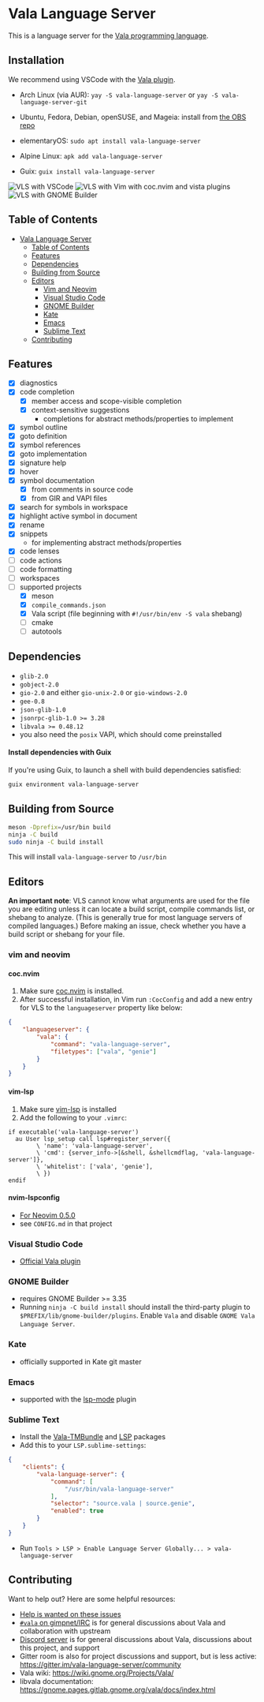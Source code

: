 # Vala Language Server

This is a language server for the [Vala programming language](https://vala-project.org).

## Installation

We recommend using VSCode with the [Vala plugin](https://marketplace.visualstudio.com/items?itemName=prince781.vala).

- Arch Linux (via AUR): `yay -S vala-language-server`
  or `yay -S vala-language-server-git`

- Ubuntu, Fedora, Debian, openSUSE, and Mageia: install from [the OBS repo](https://software.opensuse.org//download.html?project=home%3APrince781&package=vala-language-server)

- elementaryOS: `sudo apt install vala-language-server`

- Alpine Linux: `apk add vala-language-server`

- Guix: `guix install vala-language-server`

![VLS with VSCode](images/vls-vscode.png)
![VLS with Vim with coc.nvim and vista plugins](images/vls-vim.png)
![VLS with GNOME Builder](images/vls-gb.png)

## Table of Contents
- [Vala Language Server](#vala-language-server)
  - [Table of Contents](#table-of-contents)
  - [Features](#features)
  - [Dependencies](#dependencies)
  - [Building from Source](#building-from-source)
  - [Editors](#editors)
    - [Vim and Neovim](#vim-and-neovim)
    - [Visual Studio Code](#visual-studio-code)
    - [GNOME Builder](#gnome-builder)
    - [Kate](#kate)
    - [Emacs](#emacs)
    - [Sublime Text](#sublime-text)
  - [Contributing](#contributing)

## Features
- [x] diagnostics
- [x] code completion
    - [x] member access and scope-visible completion
    - [x] context-sensitive suggestions
        - completions for abstract methods/properties to implement
- [x] symbol outline
- [x] goto definition
- [x] symbol references
- [x] goto implementation
- [x] signature help
- [x] hover
- [x] symbol documentation
    - [x] from comments in source code
    - [x] from GIR and VAPI files
- [x] search for symbols in workspace
- [x] highlight active symbol in document
- [x] rename
- [x] snippets
    - for implementing abstract methods/properties
- [x] code lenses
- [ ] code actions
- [ ] code formatting
- [ ] workspaces
- [ ] supported projects
    - [x] meson
    - [x] `compile_commands.json`
    - [x] Vala script (file beginning with `#!/usr/bin/env -S vala` shebang)
    - [ ] cmake
    - [ ] autotools

## Dependencies
- `glib-2.0`
- `gobject-2.0`
- `gio-2.0` and either `gio-unix-2.0` or `gio-windows-2.0`
- `gee-0.8`
- `json-glib-1.0`
- `jsonrpc-glib-1.0 >= 3.28`
- `libvala >= 0.48.12`
- you also need the `posix` VAPI, which should come preinstalled

#### Install dependencies with Guix

If you're using Guix, to launch a shell with build dependencies satisfied:
```sh
guix environment vala-language-server
```

## Building from Source
```sh
meson -Dprefix=/usr/bin build
ninja -C build
sudo ninja -C build install
```

This will install `vala-language-server` to `/usr/bin`

## Editors

**An important note**: VLS cannot know what arguments are used for the file you are editing unless it can locate a build script, compile commands list, or shebang to analyze. (This is generally true for most language servers of compiled languages.) Before making an issue, check whether you have a build script or shebang for your file.

### vim and neovim

#### coc.nvim
1. Make sure [coc.nvim](https://github.com/neoclide/coc.nvim) is installed.
2. After successful installation, in Vim run `:CocConfig` and add a new entry
   for VLS to the `languageserver` property like below:

```json
{
    "languageserver": {
        "vala": {
            "command": "vala-language-server",
            "filetypes": ["vala", "genie"]
        }
    }
}
```

#### vim-lsp
1. Make sure [vim-lsp](https://github.com/prabirshrestha/vim-lsp) is installed
2. Add the following to your `.vimrc`:

```vim
if executable('vala-language-server')
  au User lsp_setup call lsp#register_server({
        \ 'name': 'vala-language-server',
        \ 'cmd': {server_info->[&shell, &shellcmdflag, 'vala-language-server']},
        \ 'whitelist': ['vala', 'genie'],
        \ })
endif
```

#### nvim-lspconfig
- [For Neovim 0.5.0](https://github.com/neovim/nvim-lspconfig)
- see `CONFIG.md` in that project

### Visual Studio Code
- [Official Vala plugin](https://marketplace.visualstudio.com/items?itemName=prince781.vala)

### GNOME Builder
- requires GNOME Builder >= 3.35
- Running `ninja -C build install` should install the third-party plugin to `$PREFIX/lib/gnome-builder/plugins`. Enable `Vala` and disable `GNOME Vala Language Server`.

### Kate
- officially supported in Kate git master

### Emacs
- supported with the [lsp-mode](https://github.com/emacs-lsp/lsp-mode) plugin

### Sublime Text
- Install the [Vala-TMBundle](https://packagecontrol.io/packages/Vala-TMBundle) and [LSP](https://github.com/sublimelsp/LSP) packages
- Add this to your `LSP.sublime-settings`:
```json
{
    "clients": {
        "vala-language-server": {
            "command": [
                "/usr/bin/vala-language-server"
            ],
            "selector": "source.vala | source.genie",
            "enabled": true
        }
    }
}
```
- Run `Tools > LSP > Enable Language Server Globally... > vala-language-server`

## Contributing
Want to help out? Here are some helpful resources:

- [Help is wanted on these issues](https://github.com/Prince781/vala-language-server/issues?q=is%3Aissue+is%3Aopen+label%3A%22help+wanted%22)
- [`#vala` on gimpnet/IRC](irc://irc.gnome.org/vala) is for general discussions about Vala and collaboration with upstream
- [Discord server](https://discord.gg/YFAzjSVHt7) is for general discussions about Vala, discussions about this project, and support
- Gitter room is also for project discussions and support, but is less active: https://gitter.im/vala-language-server/community
- Vala wiki: https://wiki.gnome.org/Projects/Vala/
- libvala documentation: https://gnome.pages.gitlab.gnome.org/vala/docs/index.html
